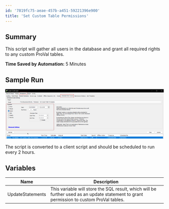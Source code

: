 ```yaml
---
id: '7819fc75-aeae-457b-a451-59221396e900'
title: 'Set Custom Table Permissions'
---
```


## Summary

This script will gather all users in the database and grant all required rights to any custom ProVal tables.

**Time Saved by Automation:** 5 Minutes

## Sample Run

![Sample Run](../../../static/img/MySQL---Permission---Set-Custom-Table-Permissions/image_1.png)

The script is converted to a client script and should be scheduled to run every 2 hours.

## Variables

| Name             | Description                                                                                                                           |
| ---------------- | ------------------------------------------------------------------------------------------------------------------------------------- |
| UpdateStatements | This variable will store the SQL result, which will be further used as an update statement to grant permission to custom ProVal tables. |

